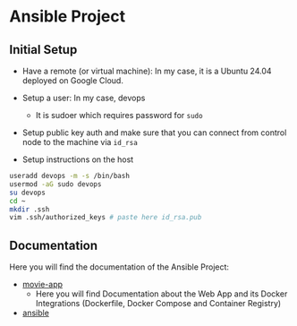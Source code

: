 # Ansible Project

## Initial Setup

- Have a remote (or virtual machine): In my case, it is a Ubuntu 24.04 deployed on Google Cloud.
- Setup a user: In my case, devops
  - It is sudoer which requires password for `sudo`
- Setup public key auth and make sure that you can connect from control node to the machine via `id_rsa`

- Setup instructions on the host

```bash
useradd devops -m -s /bin/bash
usermod -aG sudo devops
su devops
cd ~
mkdir .ssh
vim .ssh/authorized_keys # paste here id_rsa.pub
```

## Documentation

Here you will find the documentation of the Ansible Project:

- [movie-app](movie-app/movie-app.md)
  - Here you will find Documentation about the Web App and its Docker Integrations (Dockerfile, Docker Compose and Container Registry)
- [ansible](ansible/ansible.md)
